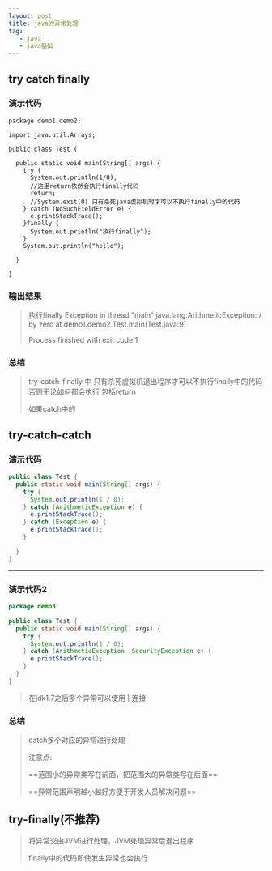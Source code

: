 ```yaml
---
layout: post
title: java的异常处理
tag:
   - java
   - java基础
---
```






## try catch finally

### 演示代码

```
package demo1.demo2;

import java.util.Arrays;

public class Test {

  public static void main(String[] args) {
    try {
      System.out.println(1/0);
      //这里return依然会执行finally代码
      return;
      //System.exit(0) 只有杀死java虚拟机时才可以不执行finally中的代码
    } catch (NoSuchFieldError e) {
      e.printStackTrace();
    }finally {
      System.out.println("执行finally");
    }
    System.out.println("hello");

  }

}

```

### 输出结果

> 执行finally
> Exception in thread "main" java.lang.ArithmeticException: / by zero
> 	at demo1.demo2.Test.main(Test.java:9)
>
> Process finished with exit code 1

### 总结

>try-catch-finally 中 只有杀死虚拟机退出程序才可以不执行finally中的代码否则无论如何都会执行 包括return
>
>如果catch中的

## try-catch-catch

### 演示代码

```java
public class Test {
  public static void main(String[] args) {
    try {
      System.out.println(1 / 0);
    } catch (ArithmeticException e) {
      e.printStackTrace();
    } catch (Exception e) {
      e.printStackTrace();
    }

  }
}


```

---

### 演示代码2

```java
package demo3;

public class Test {
  public static void main(String[] args) {
    try {
      System.out.println(1 / 0);
    } catch (ArithmeticException |SecurityException e) {
      e.printStackTrace();
    }
  }
}

```

>在jdk1.7之后多个异常可以使用  \| 连接

### 总结

> catch多个对应的异常进行处理
>
> 注意点:
>
> ==范围小的异常类写在前面，把范围大的异常类写在后面== 
>
> ==异常范围声明越小越好方便于开发人员解决问题==

## try-finally(不推荐)

> 将异常交由JVM进行处理，JVM处理异常后退出程序 
>
> finally中的代码即使发生异常也会执行

